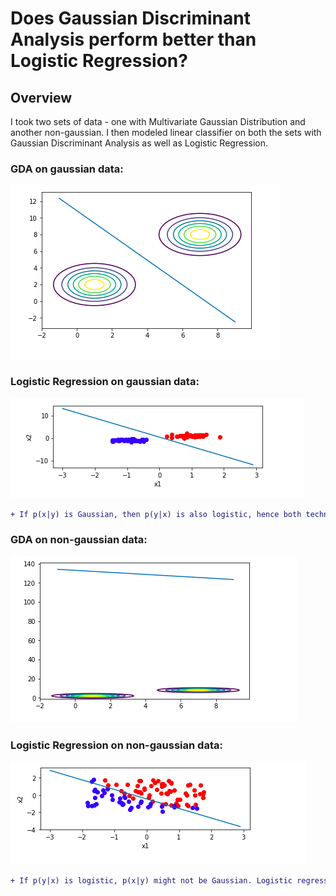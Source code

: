 # Does Gaussian Discriminant Analysis perform better than Logistic Regression?

## Overview

I took two sets of data - one with Multivariate Gaussian Distribution and another non-gaussian. I then modeled linear classifier on both the sets with Gaussian Discriminant Analysis as well as Logistic Regression.

### GDA on gaussian data:
<p><img src="gda_gaussian.PNG" title="image1" alt="Classifier1"></a></p>

### Logistic Regression on gaussian data:
<p><img src="logistic_gaussian.PNG" title="image2" alt="Classifier2"></a></p>

```diff
+ If p(x|y) is Gaussian, then p(y|x) is also logistic, hence both techniques output good classifiers. However, GDA performs better.
```

### GDA on non-gaussian data:
<p><img src="gda_non-gaussian.PNG" title="image3" alt="Classifier3"></a></p>

### Logistic Regression on non-gaussian data:
<p><img src="logistic_non-gaussian.PNG" title="image4" alt="Classifier4"></a></p>


```diff
+ If p(y|x) is logistic, p(x|y) might not be Gaussian. Logistic regression should be chosen.

```

